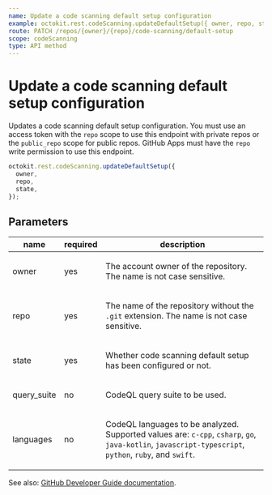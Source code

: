 ```yaml
---
name: Update a code scanning default setup configuration
example: octokit.rest.codeScanning.updateDefaultSetup({ owner, repo, state })
route: PATCH /repos/{owner}/{repo}/code-scanning/default-setup
scope: codeScanning
type: API method
---
```


# Update a code scanning default setup configuration

Updates a code scanning default setup configuration.
You must use an access token with the `repo` scope to use this endpoint with private repos or the `public_repo`
scope for public repos. GitHub Apps must have the `repo` write permission to use this endpoint.

```js
octokit.rest.codeScanning.updateDefaultSetup({
  owner,
  repo,
  state,
});
```

## Parameters

<table>
  <thead>
    <tr>
      <th>name</th>
      <th>required</th>
      <th>description</th>
    </tr>
  </thead>
  <tbody>
    <tr><td>owner</td><td>yes</td><td>

The account owner of the repository. The name is not case sensitive.

</td></tr>
<tr><td>repo</td><td>yes</td><td>

The name of the repository without the `.git` extension. The name is not case sensitive.

</td></tr>
<tr><td>state</td><td>yes</td><td>

Whether code scanning default setup has been configured or not.

</td></tr>
<tr><td>query_suite</td><td>no</td><td>

CodeQL query suite to be used.

</td></tr>
<tr><td>languages</td><td>no</td><td>

CodeQL languages to be analyzed. Supported values are: `c-cpp`, `csharp`, `go`, `java-kotlin`, `javascript-typescript`, `python`, `ruby`, and `swift`.

</td></tr>
  </tbody>
</table>

See also: [GitHub Developer Guide documentation](https://docs.github.com/rest/code-scanning/code-scanning#update-a-code-scanning-default-setup-configuration).

